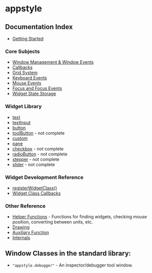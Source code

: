 # appstyle

## Documentation Index

 * [Getting Started](/README.md)

### Core Subjects

 * [Window Management & Window Events](windows.md)
 * [Callbacks](callbacks.md)
 * [Grid System](grid-system.md)
 * [Keyboard Events](keyboard-events.md)
 * [Mouse Events](mouse-events.md)
 * [Focus and Focus Events](focus.md)
 * [Widget State Storage](storage.md)
### Widget Library

* [text](widgets/README.md#text)
* [textInput](widgets/README.md#text-input)
* [button](widgets/README.md#button)
* [toolButton](widgets/README.md#tool-button) - not complete
* [custom](widgets/README.md#custom)
* [pane](widgets/README.md#pane)
* [checkbox](widgets/README.md#checkbox) - not complete
* [radioButton](widgets/README.md#radio-button) - not complete
* [stepper](widgets/README.md#stepper) - not complete
* [slider](widgets/README.md#slider) - not complete

### Widget Development Reference

* [registerWidgetClass()](creating-widgets.md#register-widget-class)
* [Widget Class Callbacks](creating-widgets.md#widget-class-callbacks)

### Other Reference

 * [Helper Functions](helper-functions.md) - Functions for finding widgets, checking mouse position, converting between units, etc.
 * [Drawing](drawing.md)
 * [Auxiliary Function](auxiliary-functions.md)
 * [Internals](internals.md)

## Window Classes in the standard library:

  * `"appstyle.debugger"` - An inspector/debugger tool window.
